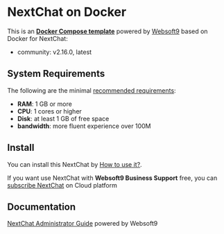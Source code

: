 # NextChat on Docker  

This is an **[Docker Compose template](https://github.com/Websoft9/docker-library)** powered by [Websoft9](https://www.websoft9.com) based on Docker for NextChat:


 - community:  v2.16.0, latest


## System Requirements

The following are the minimal [recommended requirements](https://github.com/Yidadaa/ChatGPT-Next-Web):

* **RAM**: 1 GB or more
* **CPU**: 1 cores or higher
* **Disk**: at least 1 GB of free space
* **bandwidth**: more fluent experience over 100M  

## Install

You can install this NextChat by [How to use it?](https://github.com/Websoft9/docker-library#how-to-use-it).   

If you want use NextChat with **Websoft9 Business Support** free, you can [subscribe NextChat](https://www.websoft9.com/apps) on Cloud platform

## Documentation

[NextChat Administrator Guide](https://support.websoft9.com/docs/nextchat) powered by Websoft9